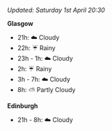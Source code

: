 *Updated: Saturday 1st April 20:30*

**Glasgow**

* 21h: :cloud: Cloudy
* 22h: :umbrella: Rainy
* 23h - 1h: :cloud: Cloudy
* 2h: :umbrella: Rainy
* 3h - 7h: :cloud: Cloudy
* 8h: :partly_sunny: Partly Cloudy

**Edinburgh**

* 21h - 8h: :cloud: Cloudy
